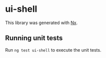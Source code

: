 # ui-shell

This library was generated with [Nx](https://nx.dev).

## Running unit tests

Run `ng test ui-shell` to execute the unit tests.
